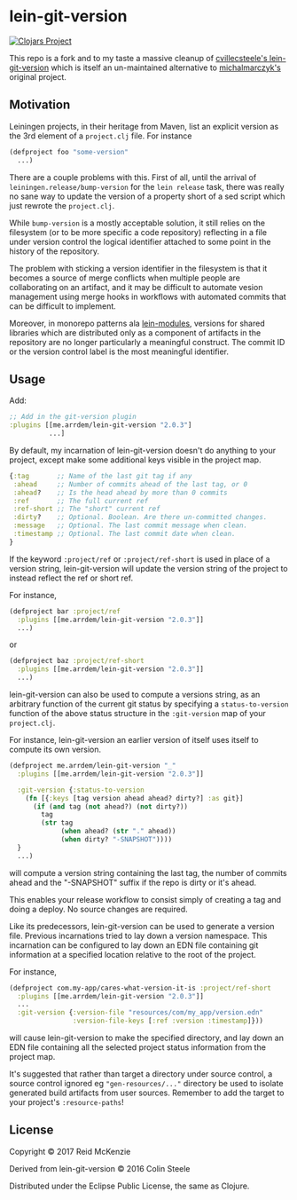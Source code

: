 # lein-git-version

[![Clojars Project](https://img.shields.io/clojars/v/me.arrdem/lein-git-version.svg)](https://clojars.org/me.arrdem/lein-git-version)

This repo is a fork and to my taste a massive cleanup of
[cvillecsteele's
lein-git-version](https://github.com/cvillecsteele/lein-git-version)
which is itself an un-maintained alternative to
[michalmarczyk's](https://github.com/michalmarczyk/lein-git-version)
original project.

## Motivation

Leiningen projects, in their heritage from Maven, list an explicit
version as the 3rd element of a `project.clj` file. For instance

```clojure
(defproject foo "some-version"
  ...)
```

There are a couple problems with this.  First of all, until the
arrival of `leiningen.release/bump-version` for the `lein release`
task, there was really no sane way to update the version of a property
short of a sed script which just rewrote the `project.clj`.

While `bump-version` is a mostly acceptable solution, it still relies
on the filesystem (or to be more specific a code repository)
reflecting in a file under version control the logical identifier
attached to some point in the history of the repository.

The problem with sticking a version identifier in the filesystem is
that it becomes a source of merge conflicts when multiple people are
collaborating on an artifact, and it may be difficult to automate
vesion management using merge hooks in workflows with automated
commits that can be difficult to implement.

Moreover, in monorepo patterns ala
[lein-modules](https://github.com/jcrossley3/lein-modules), versions
for shared libraries which are distributed only as a component of
artifacts in the repository are no longer particularly a meaningful
construct. The commit ID or the version control label is the most
meaningful identifier.

## Usage

Add:

```clojure
;; Add in the git-version plugin
:plugins [[me.arrdem/lein-git-version "2.0.3"]
          ...]
```

By default, my incarnation of lein-git-version doesn't do anything to
your project, except make some additional keys visible in the project
map.

```clojure
{:tag       ;; Name of the last git tag if any
 :ahead     ;; Number of commits ahead of the last tag, or 0
 :ahead?    ;; Is the head ahead by more than 0 commits
 :ref       ;; The full current ref
 :ref-short ;; The "short" current ref
 :dirty?    ;; Optional. Boolean. Are there un-committed changes.
 :message   ;; Optional. The last commit message when clean.
 :timestamp ;; Optional. The last commit date when clean.
}
```
If the keyword `:project/ref` or `:project/ref-short` is used in place
of a version string, lein-git-version will update the version string
of the project to instead reflect the ref or short ref.

For instance,

```clojure
(defproject bar :project/ref
  :plugins [[me.arrdem/lein-git-version "2.0.3"]]
  ...)
```
or

```clojure
(defproject baz :project/ref-short
  :plugins [[me.arrdem/lein-git-version "2.0.3"]]
  ...)
```
lein-git-version can also be used to compute a versions string, as an
arbitrary function of the current git status by specifying a
`status-to-version` function of the above status structure in the
`:git-version` map of your `project.clj`.

For instance, lein-git-version an earlier version of itself uses
itself to compute its own version.

```clojure
(defproject me.arrdem/lein-git-version "_"
  :plugins [[me.arrdem/lein-git-version "2.0.3"]]

  :git-version {:status-to-version
    (fn [{:keys [tag version ahead ahead? dirty?] :as git}]
      (if (and tag (not ahead?) (not dirty?))
        tag
        (str tag
             (when ahead? (str "." ahead))
             (when dirty? "-SNAPSHOT"))))
  }
  ...)
```

will compute a version string containing the last tag, the number of
commits ahead and the "-SNAPSHOT" suffix if the repo is dirty or it's
ahead.

This enables your release workflow to consist simply of creating a tag
and doing a deploy. No source changes are required.

Like its predecessors, lein-git-version can be used to generate a
version file. Previous incarnations tried to lay down a version
namespace. This incarnation can be configured to lay down an EDN file
containing git information at a specified location relative to the
root of the project.

For instance,

```clojure
(defproject com.my-app/cares-what-version-it-is :project/ref-short
  :plugins [[me.arrdem/lein-git-version "2.0.3"]]
  ...
  :git-version {:version-file "resources/com/my_app/version.edn"
                :version-file-keys [:ref :version :timestamp]}))
```

will cause lein-git-version to make the specified directory, and lay
down an EDN file containing all the selected project status
information from the project map.

It's suggested that rather than target a directory under source
control, a source control ignored eg `"gen-resources/..."` directory
be used to isolate generated build artifacts from user
sources. Remember to add the target to your project's `:resource-paths`!

## License

Copyright © 2017 Reid McKenzie

Derived from lein-git-version © 2016 Colin Steele

Distributed under the Eclipse Public License, the same as Clojure.
